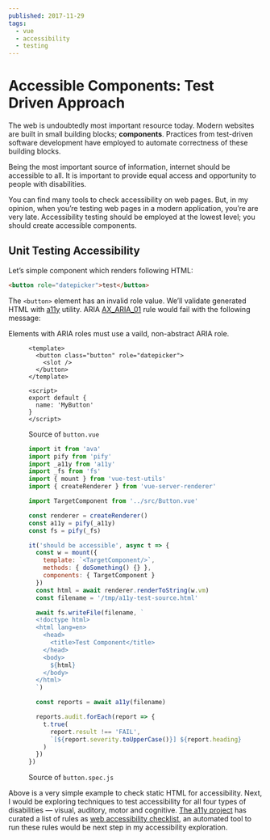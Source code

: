```yaml
---
published: 2017-11-29
tags:
  - vue
  - accessibility
  - testing
---
```


# Accessible Components: Test Driven Approach

The web is undoubtedly most important resource today. Modern websites are built in small building blocks; **components**. Practices from test-driven software development have employed to automate correctness of these building blocks.

<!-- more -->

Being the most important source of information, internet should be accessible to all. It is important to provide equal access and opportunity to people with disabilities.

You can find many tools to check accessibility on web pages. But, in my opinion, when you’re testing web pages in a modern application, you’re are very late. Accessibility testing should be employed at the lowest level; you should create accessible components.

## Unit Testing Accessibility

Let’s simple component which renders following HTML:

```html
<button role="datepicker">test</button>
```

The `<button>` element has an invalid role value. We’ll validate generated HTML with [a11y](https://github.com/addyosmani/a11y) utility. ARIA [AX_ARIA_01](https://github.com/GoogleChrome/accessibility-developer-tools/wiki/Audit-Rules#ax_aria_01) rule would fail with the following message:

Elements with ARIA roles must use a vaild, non-abstract ARIA role.

<figure data-type="code">

```vue
<template>
  <button class="button" role="datepicker">
    <slot />
  </button>
</template>

<script>
export default {
  name: 'MyButton'
}
</script>
```

<figcaption>Source of <code>button.vue</code></figcaption>

</figure>

<figure data-type="code">

```js
import it from 'ava'
import pify from 'pify'
import _a11y from 'a11y'
import _fs from 'fs'
import { mount } from 'vue-test-utils'
import { createRenderer } from 'vue-server-renderer'

import TargetComponent from '../src/Button.vue'

const renderer = createRenderer()
const a11y = pify(_a11y)
const fs = pify(_fs)

it('should be accessible', async t => {
  const w = mount({
    template: `<TargetComponent/>`,
    methods: { doSomething() {} },
    components: { TargetComponent }
  })
  const html = await renderer.renderToString(w.vm)
  const filename = '/tmp/a11y-test-source.html'

  await fs.writeFile(filename, `
  <!doctype html>
  <html lang=en>
    <head>
      <title>Test Component</title>
    </head>
    <body>
      ${html}
    </body>
  </html>
  `)

  const reports = await a11y(filename)

  reports.audit.forEach(report => {
    t.true(
      report.result !== 'FAIL',
      `[${report.severity.toUpperCase()}] ${report.heading}`
    )
  })
})
```

<figcaption>Source of <code>button.spec.js</code></figcaption>

</figure>

Above is a very simple example to check static HTML for accessibility. Next, I would be exploring techniques to test accessibility for all four types of disabilities — visual, auditory, motor and cognitive. [The a11y project](http://a11yproject.com/) has curated a list of rules as [web accessibility checklist](http://a11yproject.com/checklist), an automated tool to run these rules would be next step in my accessibility exploration.
